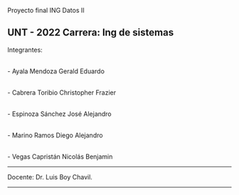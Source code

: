 Proyecto final ING Datos II

UNT - 2022
Carrera: Ing de sistemas
--------------
Integrantes:

<br>-  Ayala Mendoza Gerald Eduardo

<br>-  Cabrera Toribio Christopher Frazier

<br>-  Espinoza Sánchez José Alejandro

<br>- Marino Ramos Diego Alejandro

<br>- Vegas Capristán Nicolás Benjamin

-------------

Docente:
Dr. Luis Boy Chavil.

-------------
